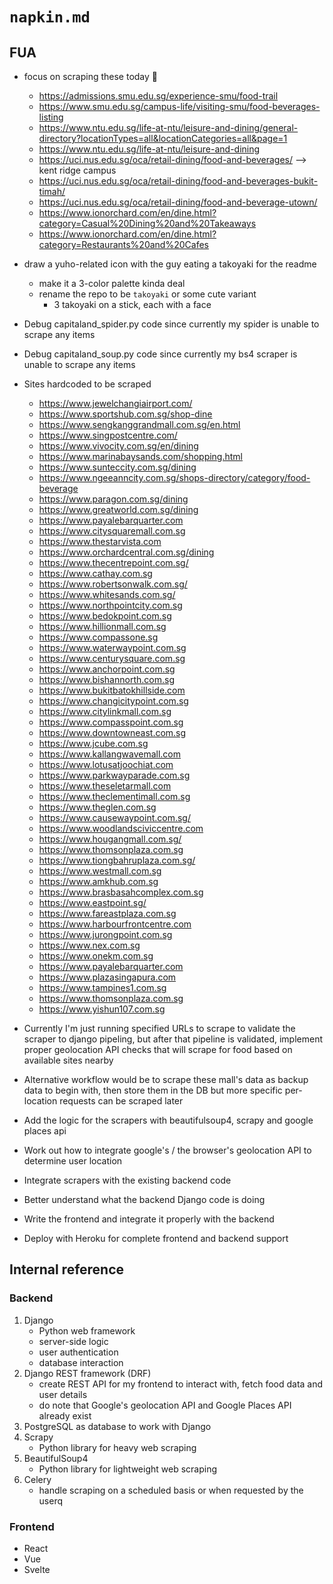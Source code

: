 # `napkin.md`

## FUA

* focus on scraping these today :robot:
    * https://admissions.smu.edu.sg/experience-smu/food-trail
    * https://www.smu.edu.sg/campus-life/visiting-smu/food-beverages-listing
    * https://www.ntu.edu.sg/life-at-ntu/leisure-and-dining/general-directory?locationTypes=all&locationCategories=all&page=1
    * https://www.ntu.edu.sg/life-at-ntu/leisure-and-dining
    * https://uci.nus.edu.sg/oca/retail-dining/food-and-beverages/ --> kent ridge campus
    * https://uci.nus.edu.sg/oca/retail-dining/food-and-beverages-bukit-timah/
    * https://uci.nus.edu.sg/oca/retail-dining/food-and-beverage-utown/
    * https://www.ionorchard.com/en/dine.html?category=Casual%20Dining%20and%20Takeaways
    * https://www.ionorchard.com/en/dine.html?category=Restaurants%20and%20Cafes

* draw a yuho-related icon with the guy eating a takoyaki for the readme
    * make it a 3-color palette kinda deal
    * rename the repo to be `takoyaki` or some cute variant
        * 3 takoyaki on a stick, each with a face

* Debug capitaland_spider.py code since currently my spider is unable to scrape any items
* Debug capitaland_soup.py code since currently my bs4 scraper is unable to scrape any items

* Sites hardcoded to be scraped

    * https://www.jewelchangiairport.com/
    * https://www.sportshub.com.sg/shop-dine
    * https://www.sengkanggrandmall.com.sg/en.html
    * https://www.singpostcentre.com/
    * https://www.vivocity.com.sg/en/dining
    * https://www.marinabaysands.com/shopping.html
    * https://www.sunteccity.com.sg/dining
    * https://www.ngeeanncity.com.sg/shops-directory/category/food-beverage
    * https://www.paragon.com.sg/dining
    * https://www.greatworld.com.sg/dining
    * https://www.payalebarquarter.com
    * https://www.citysquaremall.com.sg
    * https://www.thestarvista.com
    * https://www.orchardcentral.com.sg/dining
    * https://www.thecentrepoint.com.sg/
    * https://www.cathay.com.sg
    * https://www.robertsonwalk.com.sg/
    * https://www.whitesands.com.sg/
    * https://www.northpointcity.com.sg
    * https://www.bedokpoint.com.sg
    * https://www.hillionmall.com.sg
    * https://www.compassone.sg
    * https://www.waterwaypoint.com.sg
    * https://www.centurysquare.com.sg
    * https://www.anchorpoint.com.sg
    * https://www.bishannorth.com.sg
    * https://www.bukitbatokhillside.com
    * https://www.changicitypoint.com.sg
    * https://www.citylinkmall.com.sg
    * https://www.compasspoint.com.sg
    * https://www.downtowneast.com.sg
    * https://www.jcube.com.sg
    * https://www.kallangwavemall.com
    * https://www.lotusatjoochiat.com
    * https://www.parkwayparade.com.sg
    * https://www.theseletarmall.com
    * https://www.theclementimall.com.sg
    * https://www.theglen.com.sg
    * https://www.causewaypoint.com.sg/
    * https://www.woodlandsciviccentre.com
    * https://www.hougangmall.com.sg/
    * https://www.thomsonplaza.com.sg
    * https://www.tiongbahruplaza.com.sg/
    * https://www.westmall.com.sg
    * https://www.amkhub.com.sg
    * https://www.brasbasahcomplex.com.sg
    * https://www.eastpoint.sg/
    * https://www.fareastplaza.com.sg
    * https://www.harbourfrontcentre.com
    * https://www.jurongpoint.com.sg
    * https://www.nex.com.sg
    * https://www.onekm.com.sg
    * https://www.payalebarquarter.com
    * https://www.plazasingapura.com
    * https://www.tampines1.com.sg
    * https://www.thomsonplaza.com.sg
    * https://www.yishun107.com.sg

* Currently I'm just running specified URLs to scrape to validate the scraper to django pipeling, but after that pipeline is validated, implement proper geolocation API checks that will scrape for food based on available sites nearby
* Alternative workflow would be to scrape these mall's data as backup data to begin with, then store them in the DB but more specific per-location requests can be scraped later
* Add the logic for the scrapers with beautifulsoup4, scrapy and google places api
* Work out how to integrate google's / the browser's geolocation API to determine user location
* Integrate scrapers with the existing backend code
* Better understand what the backend Django code is doing 
* Write the frontend and integrate it properly with the backend
* Deploy with Heroku for complete frontend and backend support

## Internal reference

### Backend

1. Django
    * Python web framework
    * server-side logic
    * user authentication
    * database interaction
2. Django REST framework (DRF)
    * create REST API for my frontend to interact with, fetch food data and user details
    * do note that Google's geolocation API and Google Places API already exist
3. PostgreSQL as database to work with Django
4. Scrapy
    * Python library for heavy web scraping
5. BeautifulSoup4
    * Python library for lightweight web scraping
6. Celery
    * handle scraping on a scheduled basis or when requested by the userq

### Frontend

* React
* Vue
* Svelte